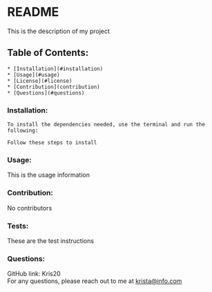 # README
 
  This is the description of my project
  ## Table of Contents:
    * [Installation](#installation)
    * [Usage](#usage)
    * [License](#license)
    * [Contribution](contribution)
    * [Questions](#questions)
  ### Installation:
    To install the dependencies needed, use the terminal and run the following:
  ```Follow these steps to install```
  ### Usage:
  This is the usage information
  ### Contribution:
  No contributors  
  ### Tests:
  These are the test instructions
  ### Questions: 
   GitHub link: Kris20  
  For any questions, please reach out to me at krista@info.com
  